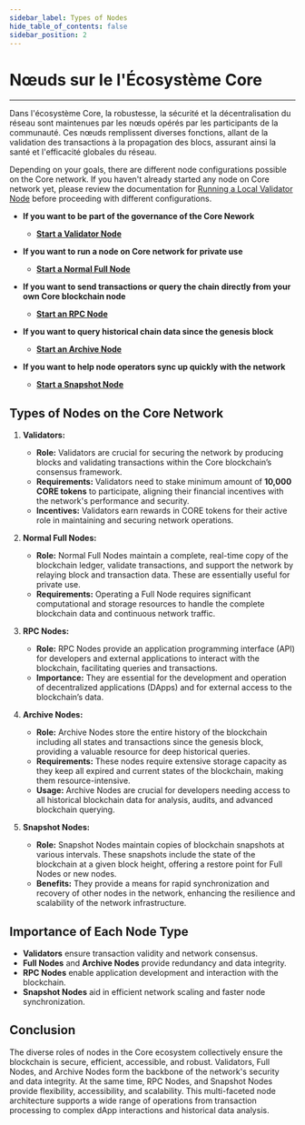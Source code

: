```yaml
---
sidebar_label: Types of Nodes
hide_table_of_contents: false
sidebar_position: 2
---
```


# Nœuds sur le l'Écosystème Core

---

Dans l'écosystème Core, la robustesse, la sécurité et la décentralisation du réseau sont maintenues par les nœuds opérés par les participants de la communauté. Ces nœuds remplissent diverses fonctions, allant de la validation des transactions à la propagation des blocs, assurant ainsi la santé et l'efficacité globales du réseau.

Depending on your goals, there are different node configurations possible on the Core network. If you haven't already started any node on Core network yet, please review the documentation for [Running a Local Validator Node](./validator/running-validator.md) before proceeding with different configurations.

- **If you want to be part of the governance of the Core Nework**

    - [**Start a Validator Node**](./config/validator-node-config.md)

- **If you want to run a node on Core network for private use**
    - [**Start a Normal Full Node**](./config/full-node.md)

- **If you want to send transactions or query the chain directly from your own Core blockchain node**

    - [**Start an RPC Node**](./config/rpc-node-config.md)

- **If you want to query historical chain data since the genesis block**

    - [**Start an Archive Node**](./config/archive-node-config.md)

- **If you want to help node operators sync up quickly with the network**

    - [**Start a Snapshot Node**](./config/snapshot-node-config.md)

## Types of Nodes on the Core Network

1. **Validators:**
    - **Role:** Validators are crucial for securing the network by producing blocks and validating transactions within the Core blockchain’s consensus framework.
    - **Requirements:** Validators need to stake minimum amount of **10,000 CORE tokens** to participate, aligning their financial incentives with the network's performance and security.
    - **Incentives:** Validators earn rewards in CORE tokens for their active role in maintaining and securing network operations.

2. **Normal Full Nodes:**
    - **Role:** Normal Full Nodes maintain a complete, real-time copy of the blockchain ledger, validate transactions, and support the network by relaying block and transaction data. These are essentially useful for private use.
    - **Requirements:** Operating a Full Node requires significant computational and storage resources to handle the complete blockchain data and continuous network traffic.

3. **RPC Nodes:**
    - **Role:** RPC Nodes provide an application programming interface (API) for developers and external applications to interact with the blockchain, facilitating queries and transactions.
    - **Importance:** They are essential for the development and operation of decentralized applications (DApps) and for external access to the blockchain’s data.

4. **Archive Nodes:**
    - **Role:** Archive Nodes store the entire history of the blockchain including all states and transactions since the genesis block, providing a valuable resource for deep historical queries.
    - **Requirements:** These nodes require extensive storage capacity as they keep all expired and current states of the blockchain, making them resource-intensive.
    - **Usage:** Archive Nodes are crucial for developers needing access to all historical blockchain data for analysis, audits, and advanced blockchain querying.

5. **Snapshot Nodes:**
    - **Role:** Snapshot Nodes maintain copies of blockchain snapshots at various intervals. These snapshots include the state of the blockchain at a given block height, offering a restore point for Full Nodes or new nodes.
    - **Benefits:** They provide a means for rapid synchronization and recovery of other nodes in the network, enhancing the resilience and scalability of the network infrastructure.

## Importance of Each Node Type

- **Validators** ensure transaction validity and network consensus.
- **Full Nodes** and **Archive Nodes** provide redundancy and data integrity.
- **RPC Nodes** enable application development and interaction with the blockchain.
- **Snapshot Nodes** aid in efficient network scaling and faster node synchronization.

## Conclusion

The diverse roles of nodes in the Core ecosystem collectively ensure the blockchain is secure, efficient, accessible, and robust. Validators, Full Nodes, and Archive Nodes form the backbone of the network's security and data integrity. At the same time, RPC Nodes, and Snapshot Nodes provide flexibility, accessibility, and scalability. This multi-faceted node architecture supports a wide range of operations from transaction processing to complex dApp interactions and historical data analysis.